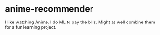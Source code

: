 # anime-recommender
I like watching Anime. I do ML to pay the bills. Might as well combine them for a fun learning project.
